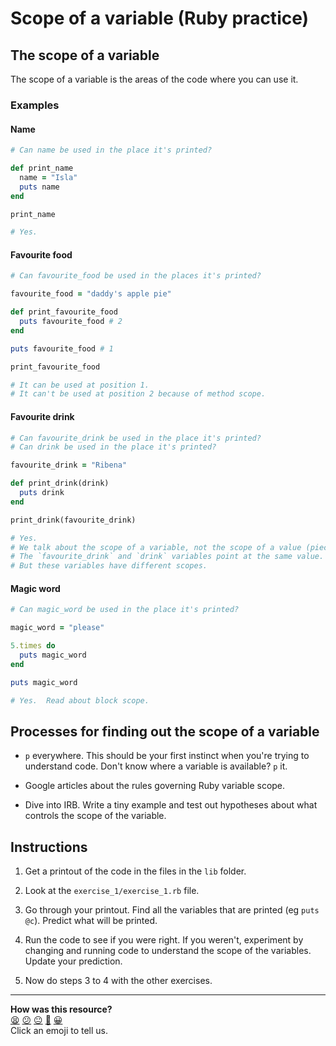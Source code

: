 # Scope of a variable (Ruby practice)

## The scope of a variable

The scope of a variable is the areas of the code where you can use it.

### Examples

#### Name

```ruby
# Can name be used in the place it's printed?

def print_name
  name = "Isla"
  puts name
end

print_name

# Yes.
```

#### Favourite food

```ruby
# Can favourite_food be used in the places it's printed?

favourite_food = "daddy's apple pie"

def print_favourite_food
  puts favourite_food # 2
end

puts favourite_food # 1

print_favourite_food

# It can be used at position 1.
# It can't be used at position 2 because of method scope.
```

#### Favourite drink

```ruby
# Can favourite_drink be used in the place it's printed?
# Can drink be used in the place it's printed?

favourite_drink = "Ribena"

def print_drink(drink)
  puts drink
end

print_drink(favourite_drink)

# Yes.
# We talk about the scope of a variable, not the scope of a value (piece of data).
# The `favourite_drink` and `drink` variables point at the same value.
# But these variables have different scopes.
```

#### Magic word

```ruby
# Can magic_word be used in the place it's printed?

magic_word = "please"

5.times do
  puts magic_word
end

puts magic_word

# Yes.  Read about block scope.
```

## Processes for finding out the scope of a variable

* `p` everywhere.  This should be your first instinct when you're trying to understand code.  Don't know where a variable is available? `p` it.

* Google articles about the rules governing Ruby variable scope.

* Dive into IRB.  Write a tiny example and test out hypotheses about what controls the scope of the variable.

## Instructions

1. Get a printout of the code in the files in the `lib` folder.

2. Look at the `exercise_1/exercise_1.rb` file.

3. Go through your printout.  Find all the variables that are printed (eg `puts @c`).  Predict what will be printed.

4. Run the code to see if you were right.  If you weren't, experiment by changing and running code to understand the scope of the variables. Update your prediction.

4. Now do steps 3 to 4 with the other exercises.

<!-- BEGIN GENERATED SECTION DO NOT EDIT -->

---

**How was this resource?**  
[😫](https://airtable.com/shrUJ3t7KLMqVRFKR?prefill_Repository=skills-workshops&prefill_File=ruby-fundamentals/scope-of-a-variable/README.md&prefill_Sentiment=😫) [😕](https://airtable.com/shrUJ3t7KLMqVRFKR?prefill_Repository=skills-workshops&prefill_File=ruby-fundamentals/scope-of-a-variable/README.md&prefill_Sentiment=😕) [😐](https://airtable.com/shrUJ3t7KLMqVRFKR?prefill_Repository=skills-workshops&prefill_File=ruby-fundamentals/scope-of-a-variable/README.md&prefill_Sentiment=😐) [🙂](https://airtable.com/shrUJ3t7KLMqVRFKR?prefill_Repository=skills-workshops&prefill_File=ruby-fundamentals/scope-of-a-variable/README.md&prefill_Sentiment=🙂) [😀](https://airtable.com/shrUJ3t7KLMqVRFKR?prefill_Repository=skills-workshops&prefill_File=ruby-fundamentals/scope-of-a-variable/README.md&prefill_Sentiment=😀)  
Click an emoji to tell us.

<!-- END GENERATED SECTION DO NOT EDIT -->
